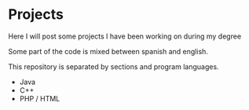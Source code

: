 # Projects
Here I will post some projects I have been working on during my degree

Some part of the code is mixed between spanish and english. 

This repository is separated by sections and program languages.
- Java
- C++
- PHP / HTML
